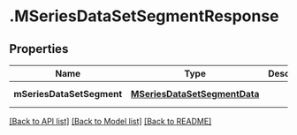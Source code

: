 # .MSeriesDataSetSegmentResponse

## Properties

Name | Type | Description | Notes
------------ | ------------- | ------------- | -------------
**mSeriesDataSetSegment** | [**MSeriesDataSetSegmentData**](MSeriesDataSetSegmentData.md) |  | [default to undefined]


[[Back to API list]](../README.md#documentation-for-api-endpoints) [[Back to Model list]](../README.md#documentation-for-models) [[Back to README]](../README.md)
